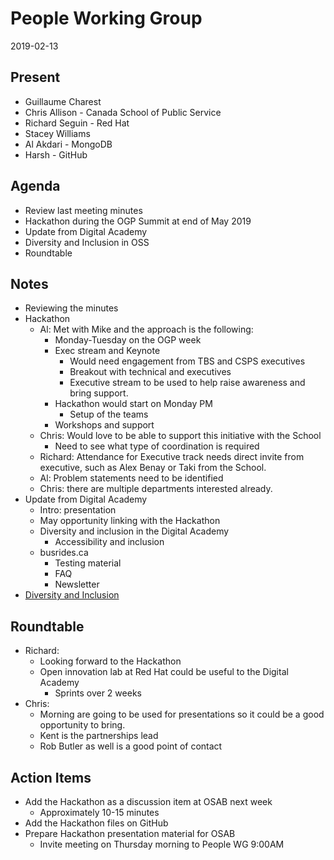 # People Working Group
2019-02-13

## Present

* Guillaume Charest
* Chris Allison - Canada School of Public Service
* Richard Seguin - Red Hat
* Stacey Williams
* Al Akdari - MongoDB
* Harsh - GitHub

## Agenda

* Review last meeting minutes
* Hackathon during the OGP Summit at end of May 2019
* Update from Digital Academy
* Diversity and Inclusion in OSS
* Roundtable

## Notes

* Reviewing the minutes
* Hackathon
  * Al: Met with Mike and the approach is the following:
    * Monday-Tuesday on the OGP week
    * Exec stream and Keynote
      * Would need engagement from TBS and CSPS executives
      * Breakout with technical and executives
      * Executive stream to be used to help raise awareness and bring support.
    * Hackathon would start on Monday PM
      * Setup of the teams
    * Workshops and support
  * Chris: Would love to be able to support this initiative with the School
    * Need to see what type of coordination is required
  * Richard: Attendance for Executive track needs direct invite from executive, such as Alex Benay or Taki from the School.
  * Al: Problem statements need to be identified
  * Chris: there are multiple departments interested already.
* Update from Digital Academy
  * Intro: presentation
  * May opportunity linking with the Hackathon
  * Diversity and inclusion in the Digital Academy
    * Accessibility and inclusion
  * busrides.ca
    * Testing material
    * FAQ
    * Newsletter
* [Diversity and Inclusion](https://groups.google.com/forum/?hl=en#!forum/diversity--inclusion-in-open-source)

## Roundtable

* Richard: 
  * Looking forward to the Hackathon
  * Open innovation lab at Red Hat could be useful to the Digital Academy
    * Sprints over 2 weeks
* Chris:
  * Morning are going to be used for presentations so it could be a good opportunity to bring.
  * Kent is the partnerships lead
  * Rob Butler as well is a good point of contact

## Action Items

* Add the Hackathon as a discussion item at OSAB next week
  * Approximately 10-15 minutes
* Add the Hackathon files on GitHub
* Prepare Hackathon presentation material for OSAB
  * Invite meeting on Thursday morning to People WG 9:00AM
